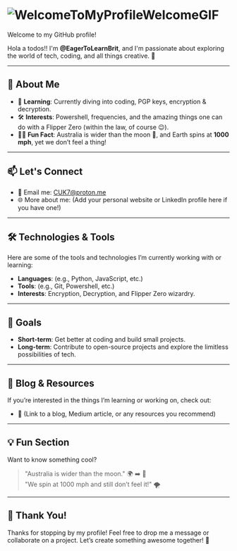 #       ![WelcomeToMyProfileWelcomeGIF](https://github.com/user-attachments/assets/5d4fbc21-dc67-4979-8e60-c3369fcb77ea)
 
  Welcome to my GitHub profile!

Hola a todos!! I'm **@EagerToLearnBrit**, and I'm passionate about exploring the world of tech, coding, and all things creative. 🚀

---
## 🌟 About Me
- 🧠 **Learning**: Currently diving into coding, PGP keys, encryption & decryption.
- 🛠️ **Interests**: Powershell, frequencies, and the amazing things one can do with a Flipper Zero (within the law, of course 😉).
- 🧑‍💻 **Fun Fact**: Australia is wider than the moon 🌙, and Earth spins at **1000 mph**, yet we don’t feel a thing!

---
## 📫 Let's Connect
- 💌 Email me: [CUK7@proton.me](mailto:CUK7@proton.me)
- 🌐 More about me: (Add your personal website or LinkedIn profile here if you have one!)

---
## 🛠️ Technologies & Tools
Here are some of the tools and technologies I’m currently working with or learning:
- **Languages**: (e.g., Python, JavaScript, etc.)
- **Tools**: (e.g., Git, Powershell, etc.)
- **Interests**: Encryption, Decryption, and Flipper Zero wizardry.

---
## 🚀 Goals
- **Short-term**: Get better at coding and build small projects.
- **Long-term**: Contribute to open-source projects and explore the limitless possibilities of tech.

---
## 📝 Blog & Resources
If you’re interested in the things I’m learning or working on, check out:
- 📖 (Link to a blog, Medium article, or any resources you recommend)

---
## 💡 Fun Section
Want to know something cool?  
> "Australia is wider than the moon." 🌍 ➡️ 🌙  
> "We spin at 1000 mph and still don’t feel it!" 🌪️

---
## 🌟 Thank You!
Thanks for stopping by my profile! Feel free to drop me a message or collaborate on a project. Let’s create something awesome together! 🎉
